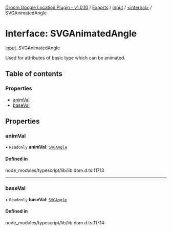 [Droom Google Location Plugin - v1.0.10](../README.md) / [Exports](../modules.md) / [input](../modules/input.md) / [<internal\>](../modules/input._internal_.md) / SVGAnimatedAngle

# Interface: SVGAnimatedAngle

[input](../modules/input.md).[<internal>](../modules/input._internal_.md).SVGAnimatedAngle

Used for attributes of basic type <angle> which can be animated.

## Table of contents

### Properties

- [animVal](input._internal_.SVGAnimatedAngle.md#animval)
- [baseVal](input._internal_.SVGAnimatedAngle.md#baseval)

## Properties

### animVal

• `Readonly` **animVal**: [`SVGAngle`](../modules/input._internal_.md#svgangle)

#### Defined in

node_modules/typescript/lib/lib.dom.d.ts:11713

___

### baseVal

• `Readonly` **baseVal**: [`SVGAngle`](../modules/input._internal_.md#svgangle)

#### Defined in

node_modules/typescript/lib/lib.dom.d.ts:11714
